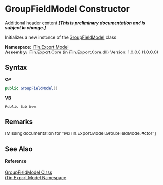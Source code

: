 # GroupFieldModel Constructor 
Additional header content _**\[This is preliminary documentation and is subject to change.\]**_

Initializes a new instance of the <a href="bf7d307c-bbe8-40e6-ef00-5c459da3e24d">GroupFieldModel</a> class

**Namespace:**&nbsp;<a href="ef57ffcc-e95e-b212-5a46-9aa6f5a3511f">iTin.Export.Model</a><br />**Assembly:**&nbsp;iTin.Export.Core (in iTin.Export.Core.dll) Version: 1.0.0.0 (1.0.0.0)

## Syntax

**C#**<br />
``` C#
public GroupFieldModel()
```

**VB**<br />
``` VB
Public Sub New
```


## Remarks
\[Missing <remarks> documentation for "M:iTin.Export.Model.GroupFieldModel.#ctor"\]

## See Also


#### Reference
<a href="bf7d307c-bbe8-40e6-ef00-5c459da3e24d">GroupFieldModel Class</a><br /><a href="ef57ffcc-e95e-b212-5a46-9aa6f5a3511f">iTin.Export.Model Namespace</a><br />